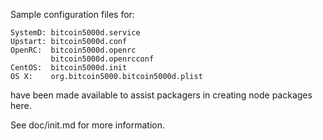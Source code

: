 Sample configuration files for:
```
SystemD: bitcoin5000d.service
Upstart: bitcoin5000d.conf
OpenRC:  bitcoin5000d.openrc
         bitcoin5000d.openrcconf
CentOS:  bitcoin5000d.init
OS X:    org.bitcoin5000.bitcoin5000d.plist
```
have been made available to assist packagers in creating node packages here.

See doc/init.md for more information.
